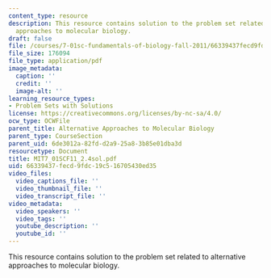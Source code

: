 ```yaml
---
content_type: resource
description: This resource contains solution to the problem set related to alternative
  approaches to molecular biology.
draft: false
file: /courses/7-01sc-fundamentals-of-biology-fall-2011/66339437fecd9fdc19c516705430ed35_MIT7_01SCF11_2.4sol.pdf
file_size: 176094
file_type: application/pdf
image_metadata:
  caption: ''
  credit: ''
  image-alt: ''
learning_resource_types:
- Problem Sets with Solutions
license: https://creativecommons.org/licenses/by-nc-sa/4.0/
ocw_type: OCWFile
parent_title: Alternative Approaches to Molecular Biology
parent_type: CourseSection
parent_uid: 6de3012a-82fd-d2a9-25a8-3b85e01dba3d
resourcetype: Document
title: MIT7_01SCF11_2.4sol.pdf
uid: 66339437-fecd-9fdc-19c5-16705430ed35
video_files:
  video_captions_file: ''
  video_thumbnail_file: ''
  video_transcript_file: ''
video_metadata:
  video_speakers: ''
  video_tags: ''
  youtube_description: ''
  youtube_id: ''
---
```

This resource contains solution to the problem set related to alternative approaches to molecular biology.